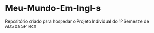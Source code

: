 # Meu-Mundo-Em-Ingl-s
Repositório criado para hospedar o Projeto Individual do 1º Semestre de ADS da SPTech
